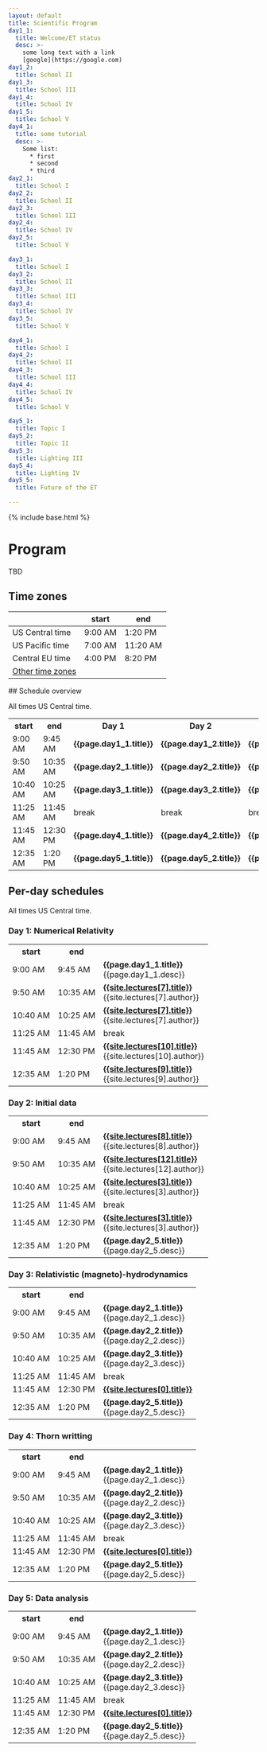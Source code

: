 ```yaml
---
layout: default
title: Scientific Program
day1_1:
  title: Welcome/ET status
  desc: >-
    some long text with a link
    [google](https://google.com)
day1_2:
  title: School II
day1_3:
  title: School III
day1_4:
  title: School IV
day1_5:
  title: School V
day4_1:
  title: some tutorial
  desc: >-
    Some list:
      * first
      * second
      * third
day2_1:
  title: School I
day2_2:
  title: School II
day2_3:
  title: School III
day2_4:
  title: School IV
day2_5:
  title: School V

day3_1:
  title: School I
day3_2:
  title: School II
day3_3:
  title: School III
day3_4:
  title: School IV
day3_5:
  title: School V

day4_1:
  title: School I
day4_2:
  title: School II
day4_3:
  title: School III
day4_4:
  title: School IV
day4_5:
  title: School V

day5_1:
  title: Topic I
day5_2:
  title: Topic II
day5_3:
  title: Lighting III
day5_4:
  title: Lighting IV
day5_5:
  title: Future of the ET

---
```


{% include base.html %}


<div class="col-xs-12">
<h1>Program</h1>

TBD
</div>

<div class="col-xs-6">
<h2>Time zones</h2>

<div class="tzinfo" markdown="1">

|                 |  start  |  end     |
|-----------------|---------|----------|
| US Central time | 9:00 AM |  1:20 PM |
| US Pacific time | 7:00 AM | 11:20 AM |
| Central EU time | 4:00 PM |  8:20 PM |
| [Other time zones](https://www.timeanddate.com/worldclock/converter.html?iso=20210726T140000&p1=33&p2=240&p3=64&p4=538&p5=176&p6=196&p7=51&p8=78&p9=213) |  |

</div> <!--tzinfo-->
</div>


<div class="col-xs-12" markdown="1">
## Schedule overview

All times US Central time.

<!-- add schedule entries to the yaml data in the preamble.
     right now you will have to manually add a rowspan attribute and comment
     out some columns for multi-hour entries.
     This templating *could* be all done in Liquid but seems to not be worth
     the effort, though might become interesting if the entries become more
     complex, eg aquire an author and Zoom link entry or so.
-->

<table class="schedule">
<tr><th> start </th><th> end </th>
<th> Day 1 </th>
<th> Day 2 </th>
<th> Day 3 </th>
<th> Day 4 </th>
<th> Day 5 </th>
</tr>
<tr><td>9:00 AM</td><td>9:45 AM</td>
  <td markdown="span" rowspan=1><b>{{page.day1_1.title}}</b></td>
  <td markdown="span"><b>{{page.day1_2.title}}</b></td>
  <td markdown="span"><b>{{page.day1_3.title}}</b></td>
  <td markdown="span"><b>{{page.day1_4.title}}</b></td>
  <td markdown="span"><b>{{page.day1_5.title}}</b></td>
</tr>
<tr><td>9:50 AM</td><td>10:35 AM</td>
  <td markdown="span"><b>{{page.day2_1.title}}</b></td>
  <td markdown="span"><b>{{page.day2_2.title}}</b></td>
  <td markdown="span"><b>{{page.day2_3.title}}</b></td>
  <td markdown="span"><b>{{page.day2_4.title}}</b></td>
  <td markdown="span"><b>{{page.day2_5.title}}</b></td>
</tr>
<tr><td>10:40 AM</td><td>10:25 AM</td>
  <td markdown="span"><b>{{page.day3_1.title}}</b></td>
  <td markdown="span"><b>{{page.day3_2.title}}</b></td>
  <td markdown="span"><b>{{page.day3_3.title}}</b></td>
  <td markdown="span"><b>{{page.day3_4.title}}</b></td>
  <td markdown="span"><b>{{page.day3_5.title}}</b></td>
</tr>
<tr><td>11:25 AM</td><td>11:45 AM</td>
  <td>break</td>
  <td>break</td>
  <td>break</td>
  <td>break</td>
  <td>break</td>
</tr>
<tr><td>11:45 AM</td><td>12:30 PM</td>
  <td markdown="span"><b>{{page.day4_1.title}}</b></td>
  <td markdown="span"><b>{{page.day4_2.title}}</b></td>
  <td markdown="span"><b>{{page.day4_3.title}}</b></td>
  <td markdown="span"><b>{{page.day4_4.title}}</b></td>
  <td markdown="span"><b>{{page.day4_5.title}}</b></td>
</tr>
<tr><td>12:35 AM</td><td>1:20 PM</td>
  <td markdown="span"><b>{{page.day5_1.title}}</b></td>
  <td markdown="span"><b>{{page.day5_2.title}}</b></td>
  <td markdown="span"><b>{{page.day5_3.title}}</b></td>
  <td markdown="span"><b>{{page.day5_4.title}}</b></td>
  <td markdown="span"><b>{{page.day5_5.title}}</b></td>
</tr>
</table>
</div>

<div class="col-xs-12">
<h2>Per-day schedules</h2>

All times US Central time.

<div class="row">

<div class="col-sm-6">
<h3>Day 1: Numerical Relativity</h3>

<table class="day-schedule">
<tr><th> start </th><th> end </th> <th> </th>
</tr>
<tr><td>9:00 AM</td><td>9:45 AM</td>
  <td rowspan=1><div markdown="1"><b>{{page.day1_1.title}}</b><br>{{page.day1_1.desc}}
  </div></td>
</tr>
<tr><td>9:50 AM</td><td>10:35 AM</td>
  <td><div markdown="1"><b><a href="{{base}}{{site.lectures[7].url}}">{{site.lectures[7].title}}</a></b><br>{{site.lectures[7].author}}
  </div></td>
</tr>
<tr><td>10:40 AM</td><td>10:25 AM</td>
  <td><div markdown="1"><b><a href="{{base}}{{site.lectures[7].url}}">{{site.lectures[7].title}}</a></b><br>{{site.lectures[7].author}}
  </div></td>
</tr>
<tr><td>11:25 AM</td><td>11:45 AM</td>
  <td>break</td>
</tr>
<tr><td>11:45 AM</td><td>12:30 PM</td>
  <td><div markdown="1"><b><a href="{{base}}{{site.lectures[10].url}}">{{site.lectures[10].title}}</a></b><br>{{site.lectures[10].author}}
  </div></td>
</tr>
<tr><td>12:35 AM</td><td>1:20 PM</td>
  <td><div markdown="1"><b><a href="{{base}}{{site.lectures[9].url}}">{{site.lectures[9].title}}</a></b><br>{{site.lectures[9].author}}
  </div></td>
</tr>
</table>
</div>

<div class="col-sm-6">
<h3>Day 2: Initial data</h3>

<table class="day-schedule">
<tr><th> start </th><th> end </th> <th>  </th>
</tr>
<tr><td>9:00 AM</td><td>9:45 AM</td>
  <td><div markdown="1"><b><a href="{{base}}{{site.lectures[8].url}}">{{site.lectures[8].title}}</a></b><br>{{site.lectures[8].author}}
  </div></td>
</tr>
<tr><td>9:50 AM</td><td>10:35 AM</td>
  <td><div markdown="1"><b><a href="{{base}}{{site.lectures[12].url}}">{{site.lectures[12].title}}</a></b><br>{{site.lectures[12].author}}
  </div></td>
</tr>
<tr><td>10:40 AM</td><td>10:25 AM</td>
  <td><div markdown="1"><b><a href="{{base}}{{site.lectures[3].url}}">{{site.lectures[3].title}}</a></b><br>{{site.lectures[3].author}}
  </div></td>
</tr>
<tr><td>11:25 AM</td><td>11:45 AM</td>
  <td>break</td>
</tr>
<tr><td>11:45 AM</td><td>12:30 PM</td>
  <td><div markdown="1"><b><a href="{{base}}{{site.lectures[3].url}}">{{site.lectures[3].title}}</a></b><br>{{site.lectures[3].author}}
  </div></td>
</tr>
<tr><td>12:35 AM</td><td>1:20 PM</td>
  <td><div markdown="1"><b>{{page.day2_5.title}}</b><br>{{page.day2_5.desc}}
  </div></td>
</tr>
</table>
</div>

<div class="col-sm-6">
<h3>Day 3: Relativistic (magneto)-hydrodynamics</h3>

<table class="day-schedule">
<tr><th> start </th><th> end </th> <th>  </th>
</tr>
<tr><td>9:00 AM</td><td>9:45 AM</td>
  <td><div markdown="1"><b>{{page.day2_1.title}}</b><br>{{page.day2_1.desc}}
  </div></td>
</tr>
<tr><td>9:50 AM</td><td>10:35 AM</td>
  <td><div markdown="1"><b>{{page.day2_2.title}}</b><br>{{page.day2_2.desc}}
  </div></td>
</tr>
<tr><td>10:40 AM</td><td>10:25 AM</td>
  <td><div markdown="1"><b>{{page.day2_3.title}}</b><br>{{page.day2_3.desc}}
  </div></td>
</tr>
<tr><td>11:25 AM</td><td>11:45 AM</td>
  <td>break</td>
</tr>
<tr><td>11:45 AM</td><td>12:30 PM</td>
  <td><div markdown="1"><b><a href="{{base}}{{site.lectures[0].url}}">{{site.lectures[0].title}}</a></$
  </div></td>
</tr>
<tr><td>12:35 AM</td><td>1:20 PM</td>
  <td><div markdown="1"><b>{{page.day2_5.title}}</b><br>{{page.day2_5.desc}}
  </div></td>
</tr>
</table>
</div>

<div class="col-sm-6">
<h3>Day 4: Thorn writting</h3>

<table class="day-schedule">
<tr><th> start </th><th> end </th> <th>  </th>
</tr>
<tr><td>9:00 AM</td><td>9:45 AM</td>
  <td><div markdown="1"><b>{{page.day2_1.title}}</b><br>{{page.day2_1.desc}}
  </div></td>
</tr>
<tr><td>9:50 AM</td><td>10:35 AM</td>
  <td><div markdown="1"><b>{{page.day2_2.title}}</b><br>{{page.day2_2.desc}}
  </div></td>
</tr>
<tr><td>10:40 AM</td><td>10:25 AM</td>
  <td><div markdown="1"><b>{{page.day2_3.title}}</b><br>{{page.day2_3.desc}}
  </div></td>
</tr>
<tr><td>11:25 AM</td><td>11:45 AM</td>
  <td>break</td>
</tr>
<tr><td>11:45 AM</td><td>12:30 PM</td>
  <td><div markdown="1"><b><a href="{{base}}{{site.lectures[0].url}}">{{site.lectures[0].title}}</a></$
  </div></td>
</tr>
<tr><td>12:35 AM</td><td>1:20 PM</td>
  <td><div markdown="1"><b>{{page.day2_5.title}}</b><br>{{page.day2_5.desc}}
  </div></td>
</tr>
</table>
</div>

<div class="col-sm-6">
<h3>Day 5: Data analysis</h3>

<table class="day-schedule">
<tr><th> start </th><th> end </th> <th>  </th>
</tr>
<tr><td>9:00 AM</td><td>9:45 AM</td>
  <td><div markdown="1"><b>{{page.day2_1.title}}</b><br>{{page.day2_1.desc}}
  </div></td>
</tr>
<tr><td>9:50 AM</td><td>10:35 AM</td>
  <td><div markdown="1"><b>{{page.day2_2.title}}</b><br>{{page.day2_2.desc}}
  </div></td>
</tr>
<tr><td>10:40 AM</td><td>10:25 AM</td>
  <td><div markdown="1"><b>{{page.day2_3.title}}</b><br>{{page.day2_3.desc}}
  </div></td>
</tr>
<tr><td>11:25 AM</td><td>11:45 AM</td>
  <td>break</td>
</tr>
<tr><td>11:45 AM</td><td>12:30 PM</td>
  <td><div markdown="1"><b><a href="{{base}}{{site.lectures[0].url}}">{{site.lectures[0].title}}</a></$
  </div></td>
</tr>
<tr><td>12:35 AM</td><td>1:20 PM</td>
  <td><div markdown="1"><b>{{page.day2_5.title}}</b><br>{{page.day2_5.desc}}
  </div></td>
</tr>
</table>
</div>

</div> <!-- row -->
</div> <!-- per-day schedule -->

